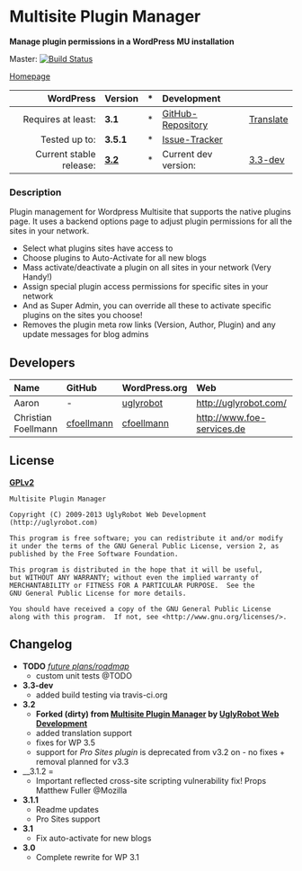 # Multisite Plugin Manager
__Manage plugin permissions in a WordPress MU installation__

Master: [![Build Status](https://travis-ci.org/wp-repository/multisite-plugin-manager.png?branch=master)](https://travis-ci.org/wp-repository/multisite-plugin-manager)

[Homepage][1.1]

| WordPress					| Version			| *		| Development				|					|
| ----:						| :----				| :---: | :----						| :----				|
| Requires at least:		| __3.1__			| *		| [GitHub-Repository][1.3]	| [Translate][1.7]	|
| Tested up to:				| __3.5.1__			| *		| [Issue-Tracker][1.4]		|					|
| Current stable release:	| __[3.2][1.5]__	| *		| Current dev version:		| [3.3-dev][1.8]	|

[1.1]: https://github.com/wp-repository/mutlisite-plugin-manager
[1.3]: https://github.com/wp-repository/mutlisite-plugin-manager
[1.4]: https://github.com/wp-repository/mutlisite-plugin-manager/issues
[1.5]: https://github.com/wp-repository/mutlisite-plugin-manager/archive/3.2.zip
[1.7]: https://translate.foe-services.de/projects/mutlisite-plugin-manager
[1.8]: https://github.com/wp-repository/multisite-plugin-manager/archive/master.zip

### Description
Plugin management for Wordpress Multisite that supports the native plugins page. 
It uses a backend options page to adjust plugin permissions for all the sites in your network.

* Select what plugins sites have access to
* Choose plugins to Auto-Activate for all new blogs
* Mass activate/deactivate a plugin on all sites in your network (Very Handy!)
* Assign special plugin access permissions for specific sites in your network
* And as Super Admin, you can override all these to activate specific plugins on the sites you choose!
* Removes the plugin meta row links (Version, Author, Plugin) and any update messages for blog admins


## Developers
| Name					| GitHub				| WordPress.org			| Web									| Status				|
| :----					| :----					| :----					| :----									| ----:					|
| Aaron					| -						| [uglyrobot][2.3.2]	| http://uglyrobot.com/					| Inactive				|
| Christian Foellmann	| [cfoellmann][2.4.1]	| [cfoellmann][2.4.2]	| http://www.foe-services.de			| Current maintainer	|

[2.3.2]: http://profiles.wordpress.org/uglyrobot
[2.4.1]: https://github.com/cfoellmann
[2.4.2]: http://profiles.wordpress.org/cfoellmann


## License
__[GPLv2](http://www.gnu.org/licenses/gpl-2.0.html)__

	Multisite Plugin Manager

	Copyright (C) 2009-2013 UglyRobot Web Development (http://uglyrobot.com)

	This program is free software; you can redistribute it and/or modify
	it under the terms of the GNU General Public License, version 2, as 
	published by the Free Software Foundation.

	This program is distributed in the hope that it will be useful,
	but WITHOUT ANY WARRANTY; without even the implied warranty of
	MERCHANTABILITY or FITNESS FOR A PARTICULAR PURPOSE.  See the
	GNU General Public License for more details.

	You should have received a copy of the GNU General Public License
	along with this program.  If not, see <http://www.gnu.org/licenses/>. 


## Changelog
* __TODO__ _[future plans/roadmap][4.1]_
	* custom unit tests @TODO
* __3.3-dev__
	* added build testing via travis-ci.org
* __3.2__
	* __Forked (dirty) from [Multisite Plugin Manager](http://wordpress.org/extend/plugins/multisite-plugin-manager/) by [UglyRobot Web Development](http://uglyrobot.com)__
	* added translation support
	* fixes for WP 3.5
	* support for *Pro Sites plugin* is deprecated from v3.2 on - no fixes + removal planned for v3.3
* __3.1.2 =
	* Important reflected cross-site scripting vulnerability fix! Props Matthew Fuller @Mozilla 
* __3.1.1__
	* Readme updates
	* Pro Sites support
* __3.1__
	* Fix auto-activate for new blogs
* __3.0__
	* Complete rewrite for WP 3.1

[4.1]: ../../issues